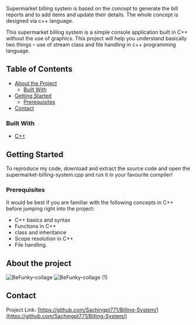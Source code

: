 Supermarket billing system is based on the concept to generate the bill reports and to add items and update their details. The whole concept is designed via c++ language.

This supermarket billing system is a simple console application built in C++ without the use of graphics. This project will help you understand basically two things – use of stream class and file handling in c++ programming language.


<!-- TABLE OF CONTENTS -->
## Table of Contents

* [About the Project](#about-the-project)
  * [Built With](#built-with)
* [Getting Started](#getting-started)
  * [Prerequisites](#prerequisites)
* [Contact](#contact)


### Built With

* [C++]()


<!-- GETTING STARTED -->
## Getting Started

To reproduce my code, download and extract the source code and open the supermarket-billing-system.cpp and run it in your favourite compiler!

### Prerequisites

It would be best if you are familiar with the following concepts in C++ before jumping right into the project:

* C++ basics and syntax
* Functions in C++
* class and inheritance
* Scope resolution in C++
* File handling.


<!-- USAGE EXAMPLES -->
## About the project
![BeFunky-collage](https://user-images.githubusercontent.com/68140538/107849874-25622880-6e24-11eb-82ae-68f76334262c.png)
![BeFunky-collage (1)](https://user-images.githubusercontent.com/68140538/107849877-272bec00-6e24-11eb-8658-1ab82659b4b2.png)


<!-- CONTACT -->
## Contact

Project Link: [https://github.com/Sachingpt771/Billing-System/](https://github.com/Sachingpt771/Billing-System/)
